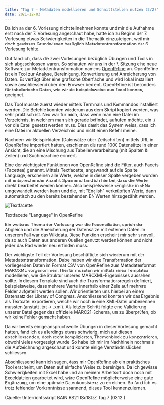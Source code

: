 ```yaml
---
title: "Tag 7 - Metadaten modellieren und Schnittstellen nutzen (2/2)"
date: 2021-12-03
---
```

Da ich an der 6. Vorlesung nicht teilnehmen konnte und mir die Aufnahme erst nach der 7. Vorlesung angeschaut habe, hatte ich zu Beginn der 7. Vorlesung etwas Schwierigkeiten in die Thematik einzusteigen, weil mir doch gewisses Grundwissen bezüglich Metadatentransformation der 6. Vorlesung fehlte. 

Gut fand ich, dass die zwei Vorlesungen bezüglich Übungen und Tools in sich abgeschlossen waren. So schauten wir uns in der 7. Sitzung eine neue Software zur Metadatentransformation namens [OpenRefine](https://openrefine.org/) an. OpenRefine ist ein Tool zur Analyse, Bereinigung, Konvertierung und Anreicherung von Daten.  Es verfügt über eine grafische Oberfläche und wird lokal installiert sowie anschliessend über den Browser bedient. OpenRefine ist besonders für tabellarische Daten, wie wir sie beispielsweise aus Excel kennen,  geeignet.

Das Tool musste zuerst wieder mittels Terminals und Kommandos installiert werden. Die Befehle konnten wiederum aus dem Skript kopiert werden, was sehr praktisch ist. Neu war für mich, dass wenn man eine Datei im Verzeichnis, in welchem man sich gerade befindet, aufrufen möchte, ein ./ vor die Datei gesetzt werden muss. Dies damit das System weiss, dass ich eine Datei im aktuellen Verzeichnis und nicht einen Befehl meine.

Nachdem wir Beispieldaten (Datensätze über Zeitschriften) mittels URL in OpenRefine importiert hatten, erschienen die rund 1000 Datensätze in einer Ansicht, die an eine Mischung aus Tabellenverarbeitung (mit Spalten & Zeilen) und Suchmaschine erinnert.

Eine der wichtigsten Funktionen von OpenRefine sind die Filter, auch Facets (Facetten) genannt. Mittels Textfacette, angewandt auf die Spalte Language, erscheinen alle Werte, welche in dieser Spalte vergeben wurden mit entsprechender Anzahl. Spannend fand ich hierbei, dass die Werte direkt bearbeitet werden können. Also beispielsweise «English» in «EN» umgewandelt werden kann und die, mit "English" verknüpften Werte, dann automatisch zu den bereits bestehenden EN Werten hinzugezählt werden. 

![Textfacette](https://user-images.githubusercontent.com/90821878/145689451-3464e7dd-370e-460f-a381-1a8c7a2552fd.png)

Textfacette "Language" in OpenRefine


Ein weiteres Thema der Vorlesung war die Reconciliation, sprich der Abgleich und die Anreicherung der Datensätze mit externen Daten. In unserem Fall war das Wikidata. Diese Funktion erscheint mir sehr sinnvoll, da so auch Daten aus anderen Quellen genutzt werden können und nicht jeder das Rad wieder neu erfinden muss.

Der wichtigste Teil der Vorlesung beschäftigte sich wiederum mit der Metadatentransformation. Dabei haben wir eine Transformation der vorliegenden Daten im Format CSV von OpenRefine zum Metadatenformat MARCXML vorgenommen. Hierfür mussten wir mittels eines Templates modellieren, wie die Struktur unseres MARCXML-Ergebnisses aussehen sollte. In diesem Template sind auch die Transformationsregeln definiert, beispielsweise, dass mehrere Werte innerhalb einer Zelle auf mehrere Felder aufgeteilt werden sollen.  Wir orientierten uns hierbei an einem Datensatz der Library of Congress. Anschliessend konnten wir das Ergebnis als Textdatei exportieren, welche wir noch in eine XML-Datei umbenennen mussten (anstatt .txt -> .xml). Als letzter Schritt folgte eine Validierung unserer Datei gegen das offizielle MARC21-Schema, um zu überprüfen, ob wir keine Fehler gemacht haben.

Da wir bereits einige anspruchsvolle Übungen in dieser Vorlesung gemacht hatten, fand ich es allerdings etwas schwierig, mich auf diesen abschliessenden, doch recht komplizierten, Themenblock zu konzentrieren, obwohl vieles vorgezeigt wurde. So habe ich mir im Nachhinein nochmals die Aufzeichnung angeschaut und konnte einige Verständnislücken schliessen. 

Abschliessend kann ich sagen, dass mir OpenRefine als ein praktisches Tool erscheint, um Daten auf einfache Weise zu bereinigen. Da ich gewisse Schwierigkeiten mit Excel habe und an meinem Arbeitsort doch noch mit Exceldateien gearbeitet wird, wäre OpenRefine möglicherweise eine gute Ergänzung, um eine optimale Datenkonsistenz zu erreichen. So fand ich es trotz fehlender Vorkenntnisse spannend, dieses Tool kennenzulernen.


(Quelle: Unterrichtsskript BAIN HS21 ISc18tzZ Tag 7 (03.12.)
